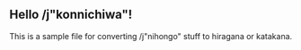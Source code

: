## Hello /j"konnichiwa"!

This is a sample file for converting /j"nihongo" stuff to hiragana or katakana.